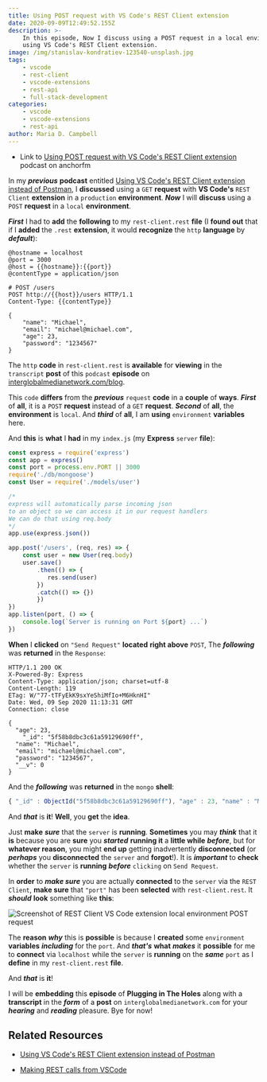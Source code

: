 ```yaml
---
title: Using POST request with VS Code's REST Client extension
date: 2020-09-09T12:49:52.155Z
description: >-
    In this episode, Now I discuss using a POST request in a local environment
    using VS Code's REST Client extension.
image: /img/stanislav-kondratiev-123540-unsplash.jpg
tags:
    - vscode
    - rest-client
    - vscode-extensions
    - rest-api
    - full-stack-development
categories:
    - vscode
    - vscode-extensions
    - rest-api
author: Maria D. Campbell
---
```


-   Link to
    [Using POST request with VS Code's REST Client extension](https://anchor.fm/maria-campbell/episodes/Using-POST-request-with-VS-Codes-REST-Client-extension-ejbuds)
    podcast on anchorfm

In my **_previous_** **podcast** entitled
[Using VS Code's REST Client extension instead of Postman](https://www.interglobalmedianetwork.com/blog/2020-09-08-using-vs-codes-rest-client-extension-instead-of-postman/),
I **discussed** using a `GET` **request** with **VS Code's** `REST Client`
**extension** in a `production` **environment**. **_Now_** I will **discuss**
using a `POST` **request** in a `local` **environment**.

**_First_** I had to **add** the **following** to my `rest-client.rest` **file**
(I **found out** that if I **added** the `.rest` **extension**, it would
**recognize** the `http` **language** by **_default_**):

```http
@hostname = localhost
@port = 3000
@host = {{hostname}}:{{port}}
@contentType = application/json

# POST /users
POST http://{{host}}/users HTTP/1.1
Content-Type: {{contentType}}

{
    "name": "Michael",
    "email": "michael@michael.com",
    "age": 23,
    "password": "1234567"
}
```

The `http` **code** in `rest-client.rest` is **available** for **viewing** in
the `transcript` **post** of this `podcast` **episode** on
[interglobalmedianetwork.com/blog](https://www.interglobalmedianetwork.com/blog).

This `code` **differs** from the **_previous_** `request` **code** in a
**couple** of **ways**. **_First_** of **all**, it is a `POST` **request**
instead of a `GET` **request**. **_Second_** of **all**, the **environment** is
`local`. And **_third_** of **all**, I am **using** `environment` **variables**
here.

And **this** is **what** I **had** in my `index.js` (my **Express** `server`
**file**):

```js
const express = require('express')
const app = express()
const port = process.env.PORT || 3000
require('./db/mongoose')
const User = require('./models/user')

/*
express will automatically parse incoming json
to an object so we can access it in our request handlers
We can do that using req.body
*/
app.use(express.json())

app.post('/users', (req, res) => {
	const user = new User(req.body)
	user.save()
	    .then(() => {
		   res.send(user)
	    })
	    .catch(() => {})
	    })
})
app.listen(port, () => {
    console.log(`Server is running on Port ${port} ...`)
})
```

**When** I **clicked** on `"Send Request"` **located** **right above** `POST`,
The **_following_** was **returned** in the `Response`:

```http
HTTP/1.1 200 OK
X-Powered-By: Express
Content-Type: application/json; charset=utf-8
Content-Length: 119
ETag: W/"77-tTFyEkK9sxYeShiMfIo+M6HknHI"
Date: Wed, 09 Sep 2020 11:13:31 GMT
Connection: close

{
  "age": 23,
    "_id": "5f58b8dbc3c61a59129690ff",
  "name": "Michael",
  "email": "michael@michael.com",
  "password": "1234567",
  "__v": 0
}
```

And the **_following_** was **returned** in the `mongo` **shell**:

```js
{ "_id" : ObjectId("5f58b8dbc3c61a59129690ff"), "age" : 23, "name" : "Michael", "email" : "michael@michael.com", "password" : "1234567", "__v" : 0 }
```

And **_that_** is **it**! **Well**, you **get** the **idea**.

Just **make** **_sure_** that the `server` is **running**. **Sometimes** you may
**_think_** that it **is** because you are **sure** you **_started_** **running
it** a **little while** **_before_**, but for **whatever reason**, you might
**end up** getting inadvertently **disconnected** (or **_perhaps_** you
**disconnected** the `server` and **forgot**!). It is **_important_** to
**check** whether the `server` is **running** **_before_** `clicking` on
`Send Request`.

In **order** to **_make sure_** you are actually **connected** to the `server`
via the `REST Client`, **make sure** that `"port"` has been **selected** with
`rest-client.rest`. It **_should_** **look** something like **this**:

![Screenshot of REST Client VS Code extension local environment POST request](/img/screen-shot-2020-09-09-at-7.25.24-am.png)

The **reason** **_why_** this is **possible** is because I **created** some
`environment` **variables** **_including_** for the `port`. And **_that's_**
**what** **_makes_** it **possible** for me to **connect** via `localhost` while
the `server` is **running** on the **_same_** `port` as I **define** in my
`rest-client.rest` **file**.

And **_that_** is **it**!

I will be **embedding** this **episode** of **Plugging in The Holes** along with
a **transcript** in the **_form_** of a **post** on
`interglobalmedianetwork.com` for your **_hearing_** and **_reading_** pleasure.
Bye for now!

## Related Resources

-   [Using VS Code's REST Client extension instead of Postman](https://www.interglobalmedianetwork.com/blog/2020-09-08-using-vs-codes-rest-client-extension-instead-of-postman/)

-   [Making REST calls from VSCode](https://www.praveenc.com/posts/vscode-rest-client-extension/)
